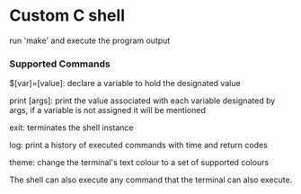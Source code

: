 # Custom C shell

run 'make' and execute the program output


### Supported Commands

$[var]=[value]: declare a variable to hold the designated value

print [args]: print the value associated with each variable designated by args, if a variable is not assigned it will be mentioned

exit: terminates the shell instance

log: print a history of executed commands with time and return codes

theme: change the terminal's text colour to a set of supported colours

The shell can also execute any command that the terminal can also execute.



